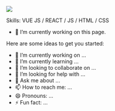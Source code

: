 
![](https://i.ibb.co/BPPrBzk/git-banner.png)


Skills: VUE JS / REACT / JS / HTML / CSS

- 🔭 I’m currently working on this page. 









Here are some ideas to get you started:

- 🔭 I’m currently working on ...
- 🌱 I’m currently learning ...
- 👯 I’m looking to collaborate on ...
- 🤔 I’m looking for help with ...
- 💬 Ask me about ...
- 📫 How to reach me: ...
- 😄 Pronouns: ...
- ⚡ Fun fact: ...

